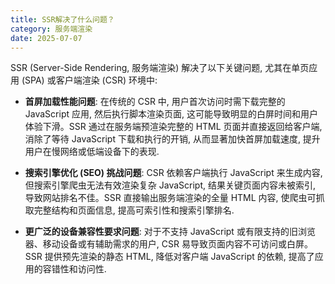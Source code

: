 ```yaml
---
title: SSR解决了什么问题？
category: 服务端渲染
date: 2025-07-07
---
```

SSR (Server-Side Rendering, 服务端渲染) 解决了以下关键问题, 尤其在单页应用 (SPA) 或客户端渲染 (CSR) 环境中:  

- **首屏加载性能问题**: 在传统的 CSR 中, 用户首次访问时需下载完整的 JavaScript 应用, 然后执行脚本渲染页面, 这可能导致明显的白屏时间和用户体验下滑。SSR 通过在服务端预渲染完整的 HTML 页面并直接返回给客户端, 消除了等待 JavaScript 下载和执行的开销, 从而显著加快首屏加载速度, 提升用户在慢网络或低端设备下的表现.  

- **搜索引擎优化 (SEO) 挑战问题**: CSR 依赖客户端执行 JavaScript 来生成内容, 但搜索引擎爬虫无法有效渲染复杂 JavaScript, 结果关键页面内容未被索引, 导致网站排名不佳。SSR 直接输出服务端渲染的全量 HTML 内容, 使爬虫可抓取完整结构和页面信息, 提高可索引性和搜索引擎排名.  

- **更广泛的设备兼容性要求问题**: 对于不支持 JavaScript 或有限支持的旧浏览器、移动设备或有辅助需求的用户, CSR 易导致页面内容不可访问或白屏。SSR 提供预先渲染的静态 HTML, 降低对客户端 JavaScript 的依赖, 提高了应用的容错性和访问性.
